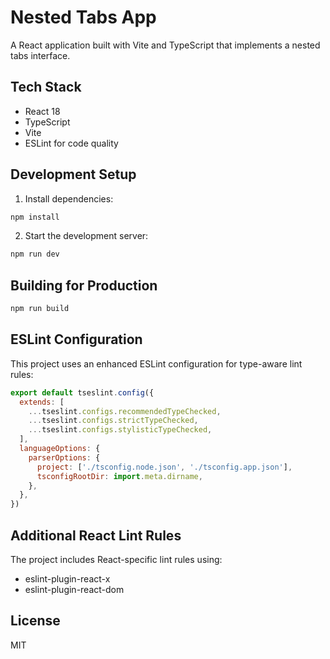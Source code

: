 # Nested Tabs App

A React application built with Vite and TypeScript that implements a nested tabs interface.

## Tech Stack

- React 18
- TypeScript
- Vite
- ESLint for code quality

## Development Setup

1. Install dependencies:
```bash
npm install
```

2. Start the development server:
```bash
npm run dev
```

## Building for Production

```bash
npm run build
```

## ESLint Configuration

This project uses an enhanced ESLint configuration for type-aware lint rules:

```js
export default tseslint.config({
  extends: [
    ...tseslint.configs.recommendedTypeChecked,
    ...tseslint.configs.strictTypeChecked,
    ...tseslint.configs.stylisticTypeChecked,
  ],
  languageOptions: {
    parserOptions: {
      project: ['./tsconfig.node.json', './tsconfig.app.json'],
      tsconfigRootDir: import.meta.dirname,
    },
  },
})
```

## Additional React Lint Rules

The project includes React-specific lint rules using:
- eslint-plugin-react-x
- eslint-plugin-react-dom

## License

MIT
